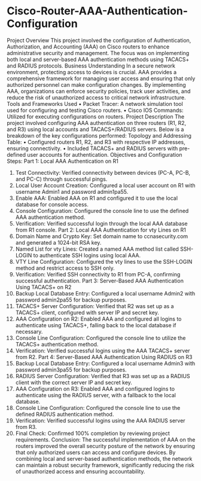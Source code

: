 # Cisco-Router-AAA-Authentication-Configuration

Project Overview
This project involved the configuration of Authentication, Authorization, and Accounting (AAA) on Cisco routers to enhance administrative security and management. The focus was on implementing both local and server-based AAA authentication methods using TACACS+ and RADIUS protocols.
Business Understanding
In a secure network environment, protecting access to devices is crucial. AAA provides a comprehensive framework for managing user access and ensuring that only authorized personnel can make configuration changes. By implementing AAA, organizations can enforce security policies, track user activities, and reduce the risk of unauthorized access to critical network infrastructure.
Tools and Frameworks Used
•	Packet Tracer: A network simulation tool used for configuring and testing Cisco routers.
•	Cisco IOS Commands: Utilized for executing configurations on routers.
Project Description
The project involved configuring AAA authentication on three routers (R1, R2, and R3) using local accounts and TACACS+/RADIUS servers. Below is a breakdown of the key configurations performed:
Topology and Addressing Table:
•	Configured routers R1, R2, and R3 with respective IP addresses, ensuring connectivity.
•	Included TACACS+ and RADIUS servers with pre-defined user accounts for authentication.
Objectives and Configuration Steps:
Part 1: Local AAA Authentication on R1
1.	Test Connectivity: Verified connectivity between devices (PC-A, PC-B, and PC-C) through successful pings.
2.	Local User Account Creation: Configured a local user account on R1 with username Admin1 and password admin1pa55.
3.	Enable AAA: Enabled AAA on R1 and configured it to use the local database for console access.
4.	Console Configuration: Configured the console line to use the defined AAA authentication method.
5.	Verification: Verified successful login through the local AAA database from R1 console.
Part 2: Local AAA Authentication for vty Lines on R1
1.	Domain Name and Crypto Key: Set domain name to ccnasecurity.com and generated a 1024-bit RSA key.
2.	Named List for vty Lines: Created a named AAA method list called SSH-LOGIN to authenticate SSH logins using local AAA.
3.	VTY Line Configuration: Configured the vty lines to use the SSH-LOGIN method and restrict access to SSH only.
4.	Verification: Verified SSH connectivity to R1 from PC-A, confirming successful authentication.
Part 3: Server-Based AAA Authentication Using TACACS+ on R2
1.	Backup Local Database Entry: Configured a local username Admin2 with password admin2pa55 for backup purposes.
2.	TACACS+ Server Configuration: Verified that R2 was set up as a TACACS+ client, configured with server IP and secret key.
3.	AAA Configuration on R2: Enabled AAA and configured all logins to authenticate using TACACS+, falling back to the local database if necessary.
4.	Console Line Configuration: Configured the console line to utilize the TACACS+ authentication method.
5.	Verification: Verified successful logins using the AAA TACACS+ server from R2.
Part 4: Server-Based AAA Authentication Using RADIUS on R3
1.	Backup Local Database Entry: Configured a local username Admin3 with password admin3pa55 for backup purposes.
2.	RADIUS Server Configuration: Verified that R3 was set up as a RADIUS client with the correct server IP and secret key.
3.	AAA Configuration on R3: Enabled AAA and configured logins to authenticate using the RADIUS server, with a fallback to the local database.
4.	Console Line Configuration: Configured the console line to use the defined RADIUS authentication method.
5.	Verification: Verified successful logins using the AAA RADIUS server from R3.
6.	Final Check: Confirmed 100% completion by reviewing project requirements.
Conclusion: The successful implementation of AAA on the routers improved the overall security posture of the network by ensuring that only authorized users can access and configure devices. By combining local and server-based authentication methods, the network can maintain a robust security framework, significantly reducing the risk of unauthorized access and ensuring accountability.


